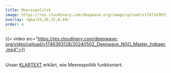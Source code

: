 ```yaml
---
title: Meerespolitik
image: https://res.cloudinary.com/deepwave-org/image/upload/v1747243659/deepwave.org/Meerespolitik_good_icon_RGB.jpg
overlay: rgba(43,39,32,0.49)
order: 4
---
```


{{< video src="https://res.cloudinary.com/deepwave-org/video/upload/v1746393128/20240502_Deepwave_NGO_Master_hqbaec.mp4">}}


\
Unser [KLARTEXT](https://klartext.deepwave.org/) erklärt, wie Meerespolitik funktioniert.